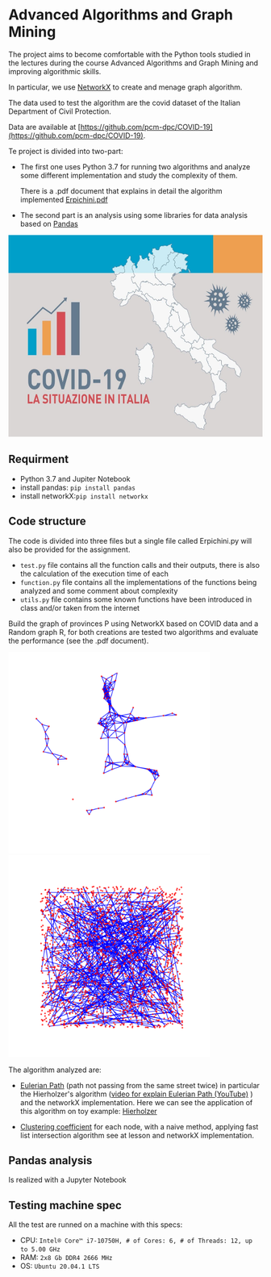 # Advanced Algorithms and Graph Mining

The project aims to become comfortable with the Python tools studied in the lectures during the course Advanced Algorithms and Graph Mining and improving algorithmic skills.

In particular, we use [NetworkX](https://networkx.github.io/) to create and menage graph algorithm.

The data used to test the algorithm are the covid dataset of the Italian Department of Civil Protection. 

Data are available at [https://github.com/pcm-dpc/COVID-19](https://github.com/pcm-dpc/COVID-19).

Te project is divided into two-part:
+ The first one uses Python 3.7 for running two algorithms and analyze some different implementation and study the complexity of them.

  There is a .pdf document that explains in detail the algorithm implemented [Erpichini.pdf](https://github.com/iacopoerpichini/AAGM/tree/main/Erpichini.pdf)
  
+ The second part is an analysis using some libraries for data analysis based on [Pandas](https://pandas.pydata.org/docs/)


<img src="https://github.com/iacopoerpichini/AAGM/blob/main/img/italia.jpg" height="400" width="600">

## Requirment

+ Python 3.7 and Jupiter Notebook
+ install pandas: `pip install pandas`
+ install networkX:`pip install networkx`

## Code structure

The code is divided into three files but a single file called Erpichini.py will also be provided for the assignment.
+ `test.py` file contains all the function calls and their outputs, there is also the calculation of the execution time of each
+ `function.py` file contains all the implementations of the functions being analyzed and some comment about complexity
+ `utils.py` file contains some known functions have been introduced in class and/or taken from the internet

Build the graph of provinces P using NetworkX based on COVID data and a Random graph R, for both creations are tested two algorithms and evaluate the performance (see the .pdf document). 

<img src="https://github.com/iacopoerpichini/AAGM/blob/main/img/graph_P.png" height="400" width="400"> <img src="https://github.com/iacopoerpichini/AAGM/blob/main/img/graph_R.png" height="400" width="400">

The algorithm analyzed are:
+ [Eulerian Path](https://en.wikipedia.org/wiki/Eulerian_path) (path not passing from the same street twice) in particular the Hierholzer's algorithm ([video for explain Eulerian Path (YouTube)](https://www.youtube.com/watch?v=8MpoO2zA2l4) ) and the networkX implementation.
  Here we can see the application of this algorithm on toy example: [Hierholzer](https://www-m9.ma.tum.de/graph-algorithms/hierholzer/index_en.html#:~:text=The%20basic%20idea%20of%20Hierholzer's,first%20circle%20in%20the%20graph)
  
+ [Clustering coefficient](https://it.wikipedia.org/wiki/Coefficiente_di_clustering) for each node, with a naive method, applying fast list intersection algorithm see at lesson and networkX implementation.

## Pandas analysis
Is realized with a Jupyter Notebook

## Testing machine spec
All the test are runned on a machine with this specs:
+ CPU: `Intel® Core™ i7-10750H, # of Cores: 6, # of Threads: 12, up to 5.00 GHz`
+ RAM: `2x8 Gb DDR4 2666 MHz`
+ OS: `Ubuntu 20.04.1 LTS`

